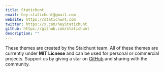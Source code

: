 ```yaml
---
title: Statichunt
email: hey.statichunt@gmail.com
website: https://statichunt.com
twitter: https://x.com/heyStatichunt
github: https://github.com/statichunt
description: ""
---
```

These themes are created by the Staichunt team. All of these themes are currently under **MIT Licnese** and can be used for personal or commercial projects. Support us by giving a star on <a href="https://github.com/statichunt/statichunt" target="_blank">GitHub</a> and sharing with the community.
